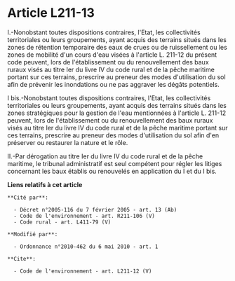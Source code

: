 # Article L211-13

I.-Nonobstant toutes dispositions contraires, l'Etat, les collectivités territoriales ou leurs groupements, ayant acquis des
terrains situés dans les zones de rétention temporaire des eaux de crues ou de ruissellement ou les zones de mobilité d'un
cours d'eau visées à l'article L. 211-12 du présent code peuvent, lors de l'établissement ou du renouvellement des baux
ruraux visés au titre Ier du livre IV du code rural et de la pêche maritime portant sur ces terrains, prescrire au preneur
des modes d'utilisation du sol afin de prévenir les inondations ou ne pas aggraver les dégâts potentiels. 

I bis.-Nonobstant toutes dispositions contraires, l'Etat, les collectivités territoriales ou leurs groupements, ayant acquis
des terrains situés dans les zones stratégiques pour la gestion de l'eau mentionnées à l'article L. 211-12 peuvent, lors de
l'établissement ou du renouvellement des baux ruraux visés au titre Ier du livre IV du code rural et de la pêche maritime
portant sur ces terrains, prescrire au preneur des modes d'utilisation du sol afin d'en préserver ou restaurer la nature et
le rôle. 

II.-Par dérogation au titre Ier du livre IV du code rural et de la pêche maritime, le tribunal administratif est seul
compétent pour régler les litiges concernant les baux établis ou renouvelés en application du I et du I bis.

**Liens relatifs à cet article**

	**Cité par**:

	  - Décret n°2005-116 du 7 février 2005 - art. 13 (Ab)
	  - Code de l'environnement - art. R211-106 (V)
	  - Code rural - art. L411-79 (V)

	**Modifié par**:

	  - Ordonnance n°2010-462 du 6 mai 2010 - art. 1

	**Cite**:

	  - Code de l'environnement - art. L211-12 (V)
